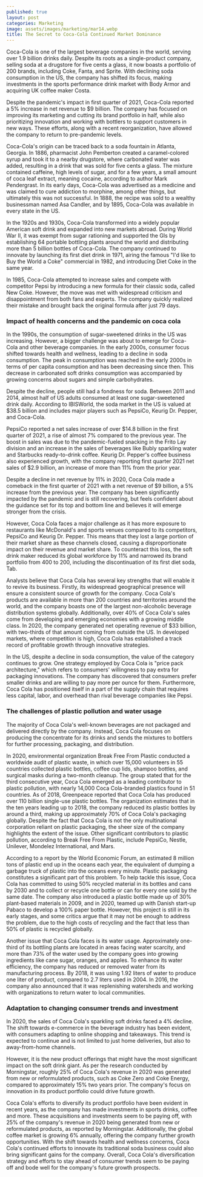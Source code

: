```yaml
---
published: true
layout: post
categories: Marketing
image: assets/images/marketing/mar14.webp
title: The Secret to Coca-Cola Continued Market Dominance
---
```


Coca-Cola is one of the largest beverage companies in the world, serving over 1.9 billion drinks daily. Despite its roots as a single-product company, selling soda at a drugstore for five cents a glass, it now boasts a portfolio of 200 brands, including Coke, Fanta, and Sprite. With declining soda consumption in the US, the company has shifted its focus, making investments in the sports performance drink market with Body Armor and acquiring UK coffee maker Costa. 

Despite the pandemic's impact in first quarter of 2021, Coca-Cola reported a 5% increase in net revenue to $9 billion. The company has focused on improving its marketing and cutting its brand portfolio in half, while also prioritizing innovation and working with bottlers to support customers in new ways. These efforts, along with a recent reorganization, have allowed the company to return to pre-pandemic levels.

Coca-Cola's origin can be traced back to a soda fountain in Atlanta, Georgia. In 1886, pharmacist John Pemberton created a caramel-colored syrup and took it to a nearby drugstore, where carbonated water was added, resulting in a drink that was sold for five cents a glass. The mixture contained caffeine, high levels of sugar, and for a few years, a small amount of coca leaf extract, meaning cocaine, according to author Mark Pendergrast. In its early days, Coca-Cola was advertised as a medicine and was claimed to cure addiction to morphine, among other things, but ultimately this was not successful. In 1888, the recipe was sold to a wealthy businessman named Asa Candler, and by 1895, Coca-Cola was available in every state in the US. 

In the 1920s and 1930s, Coca-Cola transformed into a widely popular American soft drink and expanded into new markets abroad. During World War II, it was exempt from sugar rationing and supported the GIs by establishing 64 portable bottling plants around the world and distributing more than 5 billion bottles of Coca-Cola. The company continued to innovate by launching its first diet drink in 1971, airing the famous "I'd like to Buy the World a Coke" commercial in 1982, and introducing Diet Coke in the same year.

In 1985, Coca-Cola attempted to increase sales and compete with competitor Pepsi by introducing a new formula for their classic soda, called New Coke. However, the move was met with widespread criticism and disappointment from both fans and experts. The company quickly realized their mistake and brought back the original formula after just 79 days.

### Impact of health concerns and the pandemic on coca cola
In the 1990s, the consumption of sugar-sweetened drinks in the US was increasing. However, a bigger challenge was about to emerge for Coca-Cola and other beverage companies. In the early 2000s, consumer focus shifted towards health and wellness, leading to a decline in soda consumption. The peak in consumption was reached in the early 2000s in terms of per capita consumption and has been decreasing since then. This decrease in carbonated soft drinks consumption was accompanied by growing concerns about sugars and simple carbohydrates. 

Despite the decline, people still had a fondness for soda. Between 2011 and 2014, almost half of US adults consumed at least one sugar-sweetened drink daily. According to IBISWorld, the soda market in the US is valued at $38.5 billion and includes major players such as PepsiCo, Keurig Dr. Pepper, and Coca-Cola.

PepsiCo reported a net sales increase of over $14.8 billion in the first quarter of 2021, a rise of almost 7% compared to the previous year. The boost in sales was due to the pandemic-fueled snacking in the Frito Lay division and an increase in the sales of beverages like Bubly sparkling water and Starbucks ready-to-drink coffee. Keurig Dr. Pepper's coffee business also experienced growth, with the company reporting first quarter 2021 net sales of $2.9 billion, an increase of more than 11% from the prior year.

Despite a decline in net revenue by 11% in 2020, Coca Cola made a comeback in the first quarter of 2021 with a net revenue of $9 billion, a 5% increase from the previous year. The company has been significantly impacted by the pandemic and is still recovering, but feels confident about the guidance set for its top and bottom line and believes it will emerge stronger from the crisis.

However, Coca Cola faces a major challenge as it has more exposure to restaurants like McDonald's and sports venues compared to its competitors, PepsiCo and Keurig Dr. Pepper. This means that they lost a large portion of their market share as these channels closed, causing a disproportionate impact on their revenue and market share. To counteract this loss, the soft drink maker reduced its global workforce by 11% and narrowed its brand portfolio from 400 to 200, including the discontinuation of its first diet soda, Tab.

Analysts believe that Coca Cola has several key strengths that will enable it to revive its business. Firstly, its widespread geographical presence will ensure a consistent source of growth for the company. Coca Cola's products are available in more than 200 countries and territories around the world, and the company boasts one of the largest non-alcoholic beverage distribution systems globally. Additionally, over 40% of Coca Cola's sales come from developing and emerging economies with a growing middle class. In 2020, the company generated net operating revenue of $33 billion, with two-thirds of that amount coming from outside the US. In developed markets, where competition is high, Coca Cola has established a track record of profitable growth through innovative strategies.

In the US, despite a decline in soda consumption, the value of the category continues to grow. One strategy employed by Coca Cola is "price pack architecture," which refers to consumers' willingness to pay extra for packaging innovations. The company has discovered that consumers prefer smaller drinks and are willing to pay more per ounce for them. Furthermore, Coca Cola has positioned itself in a part of the supply chain that requires less capital, labor, and overhead than rival beverage companies like Pepsi.

### The challenges of plastic pollution and water usage
The majority of Coca Cola's well-known beverages are not packaged and delivered directly by the company. Instead, Coca Cola focuses on producing the concentrate for its drinks and sends the mixtures to bottlers for further processing, packaging, and distribution.

In 2020, environmental organization Break Free From Plastic conducted a worldwide audit of plastic waste, in which over 15,000 volunteers in 55 countries collected plastic bottles, coffee cup lids, shampoo bottles, and surgical masks during a two-month cleanup. The group stated that for the third consecutive year, Coca Cola emerged as a leading contributor to plastic pollution, with nearly 14,000 Coca Cola-branded plastics found in 51 countries. As of 2018, Greenpeace reported that Coca Cola has produced over 110 billion single-use plastic bottles. The organization estimates that in the ten years leading up to 2018, the company reduced its plastic bottles by around a third, making up approximately 70% of Coca Cola's packaging globally. Despite the fact that Coca Cola is not the only multinational corporation reliant on plastic packaging, the sheer size of the company highlights the extent of the issue. Other significant contributors to plastic pollution, according to Break Free From Plastic, include PepsiCo, Nestle, Unilever, Mondelez International, and Mars.

According to a report by the World Economic Forum, an estimated 8 million tons of plastic end up in the oceans each year, the equivalent of dumping a garbage truck of plastic into the oceans every minute. Plastic packaging constitutes a significant part of this problem. To help tackle this issue, Coca Cola has committed to using 50% recycled material in its bottles and cans by 2030 and to collect or recycle one bottle or can for every one sold by the same date. The company also introduced a plastic bottle made up of 30% plant-based materials in 2009, and in 2020, teamed up with Danish start-up Pabaco to develop a 100% paper bottle. However, this project is still in its early stages, and some critics argue that it may not be enough to address the problem, due to the high costs of recycling and the fact that less than 50% of plastic is recycled globally.

Another issue that Coca Cola faces is its water usage. Approximately one-third of its bottling plants are located in areas facing water scarcity, and more than 73% of the water used by the company goes into growing ingredients like cane sugar, oranges, and apples. To enhance its water efficiency, the company has reduced or removed water from its manufacturing process. By 2018, it was using 1.92 liters of water to produce one liter of product, compared to 2.7 liters used in 2004. In 2016, the company also announced that it was replenishing watersheds and working with organizations to return water to local communities.

### Adaptation to changing consumer trends and investment
In 2020, the sales of Coca Cola's sparkling soft drinks faced a 4% decline. The shift towards e-commerce in the beverage industry has been evident, with consumers adapting to online shopping and takeaways. This trend is expected to continue and is not limited to just home deliveries, but also to away-from-home channels.

However, it is the new product offerings that might have the most significant impact on the soft drink giant. As per the research conducted by Morningstar, roughly 25% of Coca Cola's revenue in 2020 was generated from new or reformulated products, such as Coke Zero and Coke Energy, compared to approximately 15% two years prior. The company's focus on innovation in its product portfolio could drive future growth.

Coca Cola's efforts to diversify its product portfolio have been evident in recent years, as the company has made investments in sports drinks, coffee and more. These acquisitions and investments seem to be paying off, with 25% of the company's revenue in 2020 being generated from new or reformulated products, as reported by Morningstar. Additionally, the global coffee market is growing 6% annually, offering the company further growth opportunities. With the shift towards health and wellness concerns, Coca Cola's continued efforts to innovate its traditional soda business could also bring significant gains for the company. Overall, Coca Cola's diversification strategy and efforts to stay ahead of consumer trends seem to be paying off and bode well for the company's future growth prospects.
